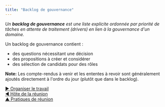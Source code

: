 ```yaml
---
title: "Backlog de gouvernance"
---
```



_Un **backlog de gouvernance** est une liste explicite ordonnée par priorité de tâches en attente de traitement (drivers) en lien à la gouvernance d'un domaine._

Un backlog de gouvernance contient :

- des questions nécessitant une décision
- des propositions à créer et considérer
- des sélection de candidats pour des rôles

**Note:** Les compte-rendus à venir et les ententes à revoir sont généralement ajoutés directement à l'ordre du jour (plutôt que dans le backlog).

[&#9654; Organiser le travail](organizing-work.html)<br/>[&#9664; Hôte de la réunion](meeting-host.html)<br/>[&#9650; Pratiques de réunion](meeting-practices.html)

